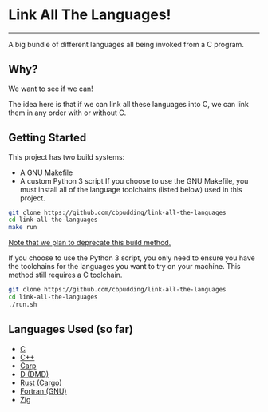 # Link All The Languages!
-------------------------

A big bundle of different languages all being invoked from a C program.

## Why?

We want to see if we can!

The idea here is that if we can link all these languages into C,
we can link them in any order with or without C.

## Getting Started
This project has two build systems:
 - A GNU Makefile
 - A custom Python 3 script
If you choose to use the GNU Makefile, you must install all of the language toolchains (listed below)
used in this project.
```sh
git clone https://github.com/cbpudding/link-all-the-languages
cd link-all-the-languages
make run
```
[Note that we plan to deprecate this build method.](https://github.com/cbpudding/link-all-the-languages/issues/13)

If you choose to use the Python 3 script, you only need to ensure you have the toolchains for the
languages you want to try on your machine. This method still requires a C toolchain.
```sh
git clone https://github.com/cbpudding/link-all-the-languages
cd link-all-the-languages
./run.sh
```

## Languages Used (so far)
 - [C](https://en.wikipedia.org/wiki/C_(programming_language))
 - [C++](https://isocpp.org/)
 - [Carp](https://github.com/carp-lang/Carp)
 - [D (DMD)](https://dlang.org/)
 - [Rust (Cargo)](https://www.rust-lang.org/)
 - [Fortran (GNU)](https://gcc.gnu.org/fortran/)
 - [Zig](https://ziglang.org/)
